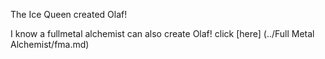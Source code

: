 The Ice Queen created Olaf!

I know a fullmetal alchemist can also create Olaf! click [here] (../Full Metal Alchemist/fma.md)
